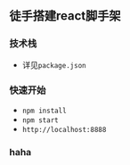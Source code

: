 ## 徒手搭建react脚手架

### 技术栈
- 详见`package.json`

### 快速开始
- `npm install`
- `npm start`
- `http://localhost:8888`

### haha